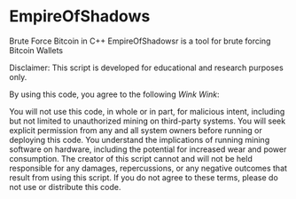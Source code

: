 # EmpireOfShadows
Brute Force Bitcoin in C++
EmpireOfShadowsr is a tool for brute forcing Bitcoin Wallets

Disclaimer:
This script is developed for educational and research purposes only.

By using this code, you agree to the following *Wink Wink*:

You will not use this code, in whole or in part, for malicious intent, including but not limited to unauthorized mining on third-party systems.
You will seek explicit permission from any and all system owners before running or deploying this code.
You understand the implications of running mining software on hardware, including the potential for increased wear and power consumption.
The creator of this script cannot and will not be held responsible for any damages, repercussions, or any negative outcomes that result from using this script.
If you do not agree to these terms, please do not use or distribute this code.


